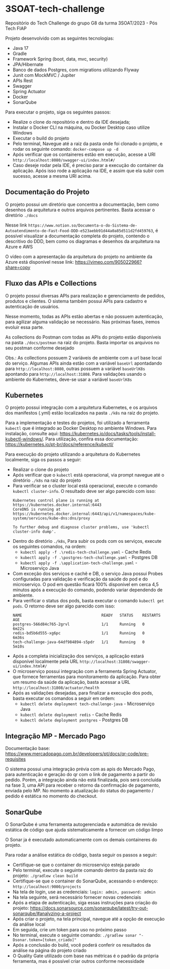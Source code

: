 # 3SOAT-tech-challenge
Repositório do Tech Challenge do grupo G8 da turma 3SOAT/2023 - Pós Tech FIAP

Projeto desenvolvido com as seguintes tecnologias:

- Java 17
- Gradle
- Framework Spring (boot, data, mvc, security)
- JPA/Hibernate
- Banco de dados Postgres, com migrations utilizando Flyway
- Junit com MockMVC / Jupiter
- APIs Rest
- Swagger
- Spring Actuator
- Docker
- SonarQube
  
Para executar o projeto, siga os seguintes passos:
- Realize o clone do repositório e dentro da IDE desejada;
- Instalar o Docker CLI na máquina, ou Docker Desktop caso utilize Windows
- Executar o build do projeto
- Pelo terminal, Navegue até a raiz da pasta onde foi clonado o projeto, e rodar os seguinte comando: `docker-compose up -d`
- Após verificar que os containeres estão em execução, acesse a URI `http://localhost:8080/swagger-ui/index.html#/`
- Caso deseje rodar pela IDE, é preciso parar a execução do container da aplicação. Após isso rode a aplicação na IDE, e assim que ela subir com sucesso, acesse a mesma URI acima.

## Documentação do Projeto
O projeto possui um diretório que concentra a documentação, bem como desenhos da arquitetura e outros arquivos pertinentes. Basta acessar o diretório `./docs`

Nesse link `https://www.notion.so/Documenta-o-do-Sistema-de-Autoatendimento-de-Fast-Food-DDD-e523aebb91d44a0a85d511d2fd459763`, é possível visualizar a documentação completa do projeto, contendo o descritivo do DDD, bem como os diagramas e desenhos da arquitetura na Azure e AWS

O vídeo com a apresentação da arquitetura do projeto no ambiente da Azure está disponível nesse link: https://vimeo.com/905022966?share=copy

## Fluxo das APIs e Collections
O projeto possui diversas APIs para realização e gerenciamento de pedidos, produtos e clientes. O sistema também possui APIs para cadastro e autenticação de usuários.

Nesse momento, todas as APIs estão abertas e não possuem autenticação, para agilizar alguma validação se necessário. Nas próximas fases, iremos evoluir essa parte.

As collections do Postman com todas as APIs do projeto estão disponíveis na pasta `./docs/postman` na raiz do projeto. Basta importar os arquivos no seu postman conforme desejado

Obs.: As collections possuem 2 variáveis de ambiente com a url base local do serviço. Algumas APIs ainda estão com a variável `baseUrl` apontadando para `http://localhost:8080`, outras possuem a variável `baseUrlK8s` apontando para `http://localhost:31808`. Para validações usando o ambiente do Kubernetes, deve-se usar a variável `baseUrlK8s`

## Kubernetes
O projeto possui integração com a arquitetura Kubernetes, e os arquivos dos manifestos (.yml) estão localizados na pasta `./k8s` na raiz do projeto. 

Para a implementação e testes do projetos, foi utilizado a ferramenta `kubectl` que é integrado ao Docker Desktop no ambiente Windows. Para instalação, consulte aqui: https://kubernetes.io/docs/tasks/tools/install-kubectl-windows/. Para utilização, confira essa documentação: https://kubernetes.io/pt-br/docs/reference/kubectl/

Para execução do projeto utilizando a arquitetura do Kubernetes localmente, siga os passos a seguir:
- Realizar o clone do projeto
- Após verificar que o `kubectl` está operacional, via prompt navegue até o diretório `./k8s` na raiz do projeto
- Para verificar se o cluster local está operacional, execute o comando `kubectl cluster-info`. O resultado deve ser algo parecido com isso:
  ```
  Kubernetes control plane is running at https://kubernetes.docker.internal:6443
  CoreDNS is running at https://kubernetes.docker.internal:6443/api/v1/namespaces/kube-system/services/kube-dns:dns/proxy

  To further debug and diagnose cluster problems, use 'kubectl cluster-info dump'.
  ```
- Dentro do diretório `./k8s`, Para subir os pods com os serviços, execute os seguintes comandos, na ordem:
  - `kubectl apply -f .\redis-tech-challenge.yaml` - Cache Redis
  - `kubectl apply -f .\postgres-tech-challenge.yaml` - Postgres DB
  - `kubectl apply -f .\application-tech-challenge.yaml` - Microserviço Java
- Com exceção dos serviços e cachê e DB, o serviço Java possui Probes configuradas para validação e verificação da saúde do pod e do microserviço. O pod em questão ficará 100% disponível em cerca 4,5 minutos após a execução do comando, podendo variar dependendo de ambiente.
- Para verificar o status dos pods, basta executar o comando `kubectl get pods`. O retorno deve ser algo parecido com isso:
  ````
  NAME                                   READY   STATUS    RESTARTS   AGE
  postgres-566d84c765-2grvl              1/1     Running   0          6m22s
  redis-bd5b6d555-xg6pc                  1/1     Running   0          6m36s
  tech-challenge-java-64df984894-s5pdr   1/1     Running   0          5m10s
  ````
- Após a completa inicialização dos serviços, a aplicação estará disponível localmente pela URL `http://localhost:31808/swagger-ui/index.html#/`
- O microserviço possui integração com a ferramenta Spring Actuator, que fornece ferramentas para monitoramento da aplicação. Para obter um resumo da saúde da aplicação, basta acessar a URL `http://localhost:31808/actuator/health`
- Após as validações desejadas, para finalizar a execução dos pods, basta executar os comandos a seguir em ordem:
  - `kubectl delete deployment tech-challenge-java` - Microserviço Java
  - `kubectl delete deployment redis` - Cache Redis
  - `kubectl delete deployment postgres` - Postgres DB


## Integração MP - Mercado Pago
Documentação base: https://www.mercadopago.com.br/developers/pt/docs/qr-code/pre-requisites

O sistema possui uma integração prévia com as apis do Mercado Pago, para autenticação e geração do qr com o link de pagamento a partir do pedido. Porém, a integração ainda não está finalizada, pois será concluída na fase 3, uma API para receber o retorno da confirmação de pagamento, enviada pelo MP. No momento a atualização do status do pagamento / pedido é estática no momento do checkout.

## SonarQube
O SonarQube é uma ferramenta autogerenciada e automática de revisão estática de código que ajuda sistematicamente a fornecer um código limpo

O Sonar ja é executado automaticamente com os demais containeres do projeto.

Para rodar a análise estática do código, basta seguir os passos a seguir:
- Certifique-se que o container do microserviço esteja parado
- Pelo terminal, execute o seguinte comando dentro da pasta raiz do projeto: `./gradlew clean build`
- Certifique-se que o container do SonarQube, acessando o endereço: `http://localhost:9000/projects`
- Na tela de login, use as credenciais: `login: admin, password: admin`
- Na tela seguinte, será necessário fornecer novas credenciais
- Após a etapa de autenticação, siga essas instruções para criação do projeto: https://docs.sonarsource.com/sonarqube/latest/try-out-sonarqube/#analyzing-a-project
- Após criar o projeto, na tela principal, navegue até a opção de execução da análise local
- Em seguida, crie um token para uso no próximo passo
- No terminal, execute o seguinte comando: `./gradlew sonar "-Dsonar.token=[token_criado]"`
- Após a conclusão do build, você poderá conferir os resultados da análise na página do projeto criado
- O Quality Gate utilizado com base nas métricas é o padrão da própria ferramenta, mas é possível criar outros conforme necessidade
